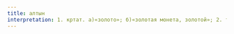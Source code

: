 ```yaml
---
title: алтын
interpretation: 1. кртат. а)«золото»; б)«золотая монета, золотой»; 2. тюрк. а)«богатство»; б) ИЛМ; 3. РПН
---
```


